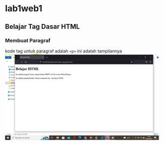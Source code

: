 # lab1web1
## Belajar Tag Dasar HTML

### Membuat Paragraf
kode tag untuk paragraf adalah `<p>`
ini adalah tampilannya
![gambar 1](screenshot/ss1.png)